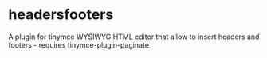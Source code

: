 # headersfooters

A plugin for tinymce WYSIWYG HTML editor that allow to insert headers and footers - requires tinymce-plugin-paginate
